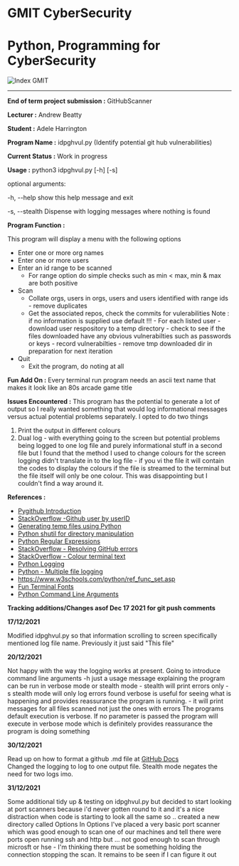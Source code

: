 
GMIT CyberSecurity 
===========
Python, Programming for CyberSecurity
============

<img src="https://image.ibb.co/gw4Gen/Index_GMIT.png" alt="Index GMIT" border="0" /> 

--------

**End of term project submission :** GitHubScanner

**Lecturer :** Andrew Beatty

**Student  :** Adele Harrington 

**Program Name :** idpghvul.py (Identify potential git hub vulnerabilities)

**Current Status :** Work in progress 

**Usage :** python3  idpghvul.py [-h] [-s]

optional arguments:

  -h, --help     show this help message and exit

  -s, --stealth  Dispense with logging messages where nothing is found

**Program Function :** 

This program will display a menu with the following options

- Enter one or more org names
- Enter one or more users
- Enter an id range to be scanned
   - For range option do simple checks such as min < max, min & max are both positive 
- Scan 
    - Collate orgs, users in orgs, users and users identified with range ids - remove duplicates
    - Get the associated repos, check the commits for vulerabilities 
Note :  if no information is supplied use default !!! 
           - For each listed user
               - download user respository to a temp directory
               - check to see if the files downloaded have any obvious vulnerabilties such as passwords or keys
               - record vulnerabilties
               - remove tmp downloaded dir in preparation for next iteration
- Quit
    - Exit the program, do noting at all

**Fun Add On :**
             Every terminal run program needs an ascii text name that makes it look like an 80s arcade game title

**Issues Encountered :**
       This program has the potential to generate a lot of output so I really wanted something that would log informational messages versus actual potential problems separately. I opted to do two things

1. Print the output in different colours
2. Dual log - with everything going to the screen but potential problems being logged to one log file and purely informational stuff in a second file but I found that the method I used to change colours for the screen logging didn't translate in to the log file - if you vi the file it will contain the codes to display the colours if the file is streamed to the terminal but the file itself will only be one colour. This was disappointing but I couldn't find a way around it.

**References :**

- [Pygithub Introduction](https://pygithub.readthedocs.io/en/latest/introduction.html)
- [StackOverflow -Github user by userID](https://stackoverflow.com/questions/35972249/get-github-username-by-github-user-id)
- [Generating temp files using Python](https://www.tutorialspoint.com/generate-temporary-files-and-directories-using-python)
- [Python shutil for directory manipulation](https://docs.python.org/3/library/shutil.html)
- [Python Regular Expressions](https://www.programiz.com/python-programming/regex )
- [StackOverflow - Resolving GitHub errors](https://stackoverflow.com/questions/9617336/how-to-resolve-git-did-not-exit-cleanly-exit-code-128-error-on-tortoisegit)
- [StackOverflow - Colour terminal text](https://stackoverflow.com/questions/287871/how-to-print-colored-text-to-the-terminal)
- [Python Logging](https://docs.python.org/3/library/logging.html )
- [Python - Multiple file logging](https://stackoverflow.com/questions/11232230/logging-to-two-files-with-different-settings)
- https://www.w3schools.com/python/ref_func_set.asp
- [Fun Terminal Fonts](https://towardsdatascience.com/prettify-your-terminal-text-with-termcolor-and-pyfiglet-880de83fda6b)
- [Python Command Line Arguments](https://www.tutorialspoint.com/python/python_command_line_arguments.htm)

**Tracking additions/Changes asof Dec 17 2021 for git push comments**

**17/12/2021**

Modified idpghvul.py so that information scrolling to screen specifically mentioned log file name. 
Previously it just said "This file"

**20/12/2021**

Not happy with the way the logging works at present. 
Going to introduce command line arguments
       -h just a usage message explaining the program can be run in verbose mode or stealth mode - stealth will print errors only
       -s stealth mode will only log errors found
        verbose is useful for seeing what is happening and provides reassurance the program is running.
       - it will print messages for all files scanned not just the ones with errors 
The programs default execution is verbose. If no parameter is passed the program will execute in verbose mode which is definitely provides reassurance the program is doing something

**30/12/2021**

Read up on how to format a github .md file at [GitHub Docs](https://docs.github.com/en/github/writing-on-github/getting-started-with-writing-and-formatting-on-github/basic-writing-and-formatting-syntax)           
Changed the logging to log to one output file. Stealth mode negates the need for two logs imo.

**31/12/2021**

Some additional tidy up & testing on idpghvul.py but decided to start looking at port scanners because i'd never gotten round to it
and it's a nice distraction when code is starting to look all the same so .. created a new directory called Options
In Options I've placed a very basic port scanner which was good enough to scan one of our machines and tell there were ports open running ssh and http but ... not good enough to scan through microsft or hse - I'm thinking there must be something holding the connection stopping the scan. It remains to be seen if I can figure it out
